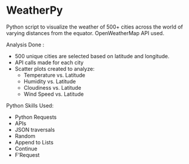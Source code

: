 # WeatherPy

Python script to visualize the weather of 500+ cities across the world of varying distances from the equator. OpenWeatherMap API used.

Analysis Done :
  * 500 unique cities are selected  based on latitude and longitude.
  * API calls made for each city
  * Scatter plots created to analyze:
     * Temperature vs. Latitude
     * Humidity vs. Latitude
     * Cloudiness vs. Latitude
     * Wind Speed vs. Latitude


Python Skills Used:
  * Python Requests
  * APIs
  * JSON traversals
  * Random
  * Append to Lists
  * Continue
  * F’Request



